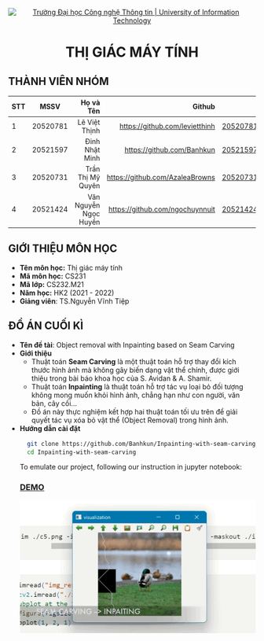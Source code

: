 <!-- Banner -->
<p align="center">
  <a href="https://www.uit.edu.vn/" title="Trường Đại học Công nghệ Thông tin" style="border: none;">
    <img src="https://i.imgur.com/WmMnSRt.png" alt="Trường Đại học Công nghệ Thông tin | University of Information Technology">
  </a>
</p>

<h1 align="center"><b>THỊ GIÁC MÁY TÍNH</b></h>

## THÀNH VIÊN NHÓM

| STT    | MSSV          | Họ và Tên              | Github                                               | Email                   |
| ------ |:-------------:| ----------------------:|-----------------------------------------------------:|-------------------------:
| 1      | 20520781      | Lê Việt Thịnh          |     https://github.com/levietthinh                                           |20520781@gm.uit.edu.vn   |
| 2      | 20521597      | Đinh Nhật Minh         |https://github.com/Banhkun	                        |20521597@gm.uit.edu.vn   |
| 3      | 20520731      | Trần Thị Mỹ Quyên |https://github.com/AzaleaBrowns |20520731@gm.uit.edu.vn   |
| 4      | 20521424      | Văn Nguyễn Ngọc Huyền |https://github.com/ngochuynnuit |20521424@gm.uit.edu.vn   |



## GIỚI THIỆU MÔN HỌC

-   **Tên môn học:** Thị giác máy tính
-   **Mã môn học:** CS231
-   **Mã lớp:** CS232.M21
-   **Năm học:** HK2 (2021 - 2022)
-   **Giảng viên**: TS.Nguyễn Vĩnh Tiệp

## ĐỒ ÁN CUỐI KÌ

-   **Tên đề tài**: Object removal with Inpainting based on Seam Carving
-   **Giới thiệu**
    -   Thuật toán **Seam Carving** là một thuật toán hỗ trợ thay đổi kích thước hình ảnh mà không gây biến dạng vật thể chính, được giới thiệu trong bài báo khoa học của S. Avidan & A. Shamir.
    -   Thuật toán **Inpainting** là thuật toán hỗ trợ tác vụ loại bỏ đối tượng không mong muốn khỏi hình ảnh, chẳng hạn như con người, văn bản, cây cối…
    -   Đồ án này thực nghiệm kết hợp hai thuật toán tối ưu trên để giải quyết tác vụ xóa bỏ vật thể (Object Removal) trong hình ảnh.
-   **Hướng dẫn cài đặt**
    ```bash
      git clone https://github.com/Banhkun/Inpainting-with-seam-carving
      cd Inpainting-with-seam-carving
    ```
    To emulate our project, following our instruction in jupyter notebook:
    <h3 align="left">
        <a href="https://karhdo.github.io/CS231.M21/">DEMO</a>
    </h3>
    <img align="center" src="./demo.gif">
